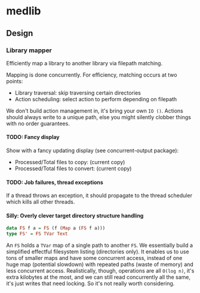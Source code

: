 # medlib
## Design
### Library mapper
Efficiently map a library to another library via filepath matching.

Mapping is done concurrently. For efficiency, matching occurs at two points:

  * Library traversal: skip traversing certain directories
  * Action scheduling: select action to perform depending on filepath

We don't build action management in, it's bring your own `IO ()`. Actions should
always write to a unique path, else you might silently clobber things with no
order guarantees.

#### TODO: Fancy display
Show with a fancy updating display (see concurrent-output package):

  * Processed/Total files to copy: (current copy)
  * Processed/Total files to convert: (current copy)

#### TODO: Job failures, thread exceptions
If a thread throws an exception, it should propagate to the thread scheduler
which kills all other threads.

#### Silly: Overly clever target directory structure handling
```haskell
data FS f a = FS (f (Map a (FS f a)))
type FS' = FS TVar Text
```

An `FS` holds a `TVar` map of a single path to another `FS`. We essentially
build a simplified effectful filesystem listing (directories only). It enables
us to use tons of smaller maps and have some concurrent access, instead of one
huge map (potential slowdown) with repeated paths (waste of memory) and less
concurrent access. Realistically, though, operations are all `O(log n)`, it's
extra kilobytes at the most, and we can still read concurrently all the same,
it's just writes that need locking. So it's not really worth considering.
